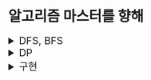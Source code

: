 # 알고리즘 마스터를 향해

<details>
<summary style="font-size: 20px">DFS, BFS</summary>
<div markdown="1">

|    날짜    |         단계         |                   백준 링크                    |                                               github 링크                                               |  메모리  |  시간  |
| :--------: | :------------------: | :--------------------------------------------: | :-----------------------------------------------------------------------------------------------------: | :------: | :----: |
| 2023-06-07 | ![](TIER_IMG/S1.svg) |  [2667](https://www.acmicpc.net/problem/2667)  |       [단지번호붙이기](https://github.com/gyur1kim/BOJ/blob/master/DFS%20BFS/2667_단지번호붙이기)       | 10668KB  | 124ms  |
| 2023-06-11 | ![](TIER_IMG/G5.svg) |  [7569](https://www.acmicpc.net/problem/7569)  |               [토마토](https://github.com/gyur1kim/BOJ/blob/master/DFS%20BFS/7569_토마토)               | 141464KB | 848ms  |
| 2024-12-16 | ![](TIER_IMG/G5.svg) | [16928](https://www.acmicpc.net/problem/16928) | [뱀과 사다리 게임](https://github.com/gyur1kim/BOJ/blob/master/DFS%20BFS/16928_뱀과%20사다리%20게임.js) |  9388KB  | 112ms  |
| 2024-12-17 | ![](TIER_IMG/G3.svg) |  [4179](https://www.acmicpc.net/problem/4179)  |                [불!](https://github.com/gyur1kim/BOJ/blob/master/DFS%20BFS/4179_불!.js)                 | 168468KB | 1332ms |

</div>
</details>

<details>
<summary style="font-size: 20px">DP</summary>
<div markdown="1">

|    날짜    |         단계         |                   백준 링크                    |                                                   github 링크                                                    |  메모리  | 시간  |
| :--------: | :------------------: | :--------------------------------------------: | :--------------------------------------------------------------------------------------------------------------: | :------: | :---: |
| 2023-05-13 | ![](TIER_IMG/B1.svg) | [24416](https://www.acmicpc.net/problem/24416) | [피보나치 수 1](https://github.com/gyur1kim/BOJ/blob/master/DP/24416_알고리즘%20수업%20-%20피보나치%20수%201.js) |  9572KB  | 124ms |
| 2023-05-13 | ![](TIER_IMG/S3.svg) |  [9461](https://www.acmicpc.net/problem/9461)  |               [파도반 수열](https://github.com/gyur1kim/BOJ/blob/master/DP/9461_파도반%20수열.js)                |  9620KB  | 116ms |
| 2023-05-24 | ![](TIER_IMG/S3.svg) |  [1463](https://www.acmicpc.net/problem/1463)  |                [1로 만들기](https://github.com/gyur1kim/BOJ/blob/master/DP/1463_1로%20만들기.js)                 | 44560KB  | 244ms |
| 2023-05-29 | ![](TIER_IMG/S3.svg) |  [9095](https://www.acmicpc.net/problem/9095)  |        [1, 2, 3 더하기](https://github.com/gyur1kim/BOJ/blob/master/DP/9095_1%2C%202%2C%203%20더하기.js)         |  9364KB  | 120ms |
| 2023-05-31 | ![](TIER_IMG/S3.svg) | [11726](https://www.acmicpc.net/problem/11726) |                [2×n 타일링](https://github.com/gyur1kim/BOJ/blob/master/DP/11726_2×n%20타일링.js)                |  9660KB  | 188ms |
| 2023-06-02 | ![](TIER_IMG/S1.svg) |  [1149](https://www.acmicpc.net/problem/1149)  |                    [RGB 거리](https://github.com/gyur1kim/BOJ/blob/master/DP/1149_RGB%20거리)                    |  9688KB  | 128ms |
| 2023-06-03 | ![](TIER_IMG/S3.svg) | [11727](https://www.acmicpc.net/problem/11727) |              [2×n 타일링 2](https://github.com/gyur1kim/BOJ/blob/master/DP/11727_2×n%20타일링%202)               |  9652KB  | 200ms |
| 2023-06-06 | ![](TIER_IMG/G5.svg) |  [2293](https://www.acmicpc.net/problem/2293)  |                      [동전 1](https://github.com/gyur1kim/BOJ/blob/master/DP/2293_동전%201)                      | 116200KB | 140ms |

</div>
</details>

<details>
<summary style="font-size: 20px">구현</summary>
<div markdown="1">

|    날짜    |         단계         |                   백준 링크                    |                                     github 링크                                     | 메모리  |  시간  |
| :--------: | :------------------: | :--------------------------------------------: | :---------------------------------------------------------------------------------: | :-----: | :----: |
| 2023-06-13 | ![](TIER_IMG/G4.svg) | [14502](https://www.acmicpc.net/problem/14502) |       [연구소](https://github.com/gyur1kim/BOJ/blob/master/구현/14502_연구소)       | 16472KB | 928ms  |
| 2023-06-18 | ![](TIER_IMG/S4.svg) | [18110](https://www.acmicpc.net/problem/18110) |  [solved.ac](https://github.com/gyur1kim/BOJ/blob/master/구현/18110_solved.ac.js)   | 39884KB | 352ms  |
| 2023-06-22 | ![](TIER_IMG/G5.svg) | [15686](https://www.acmicpc.net/problem/15686) |   [치킨 배달](https://github.com/gyur1kim/BOJ/blob/master/구현/15686_치킨%20배달)   | 12648KB | 208ms  |
| 2023-06-29 | ![](TIER_IMG/G5.svg) | [14503](https://www.acmicpc.net/problem/14503) | [로봇 청소기](https://github.com/gyur1kim/BOJ/blob/master/구현/14503_로봇%20청소기) | 9384KB  | 128ms  |
| 2023-07-02 | ![](TIER_IMG/G5.svg) |  [2116](https://www.acmicpc.net/problem/2116)  | [주사위 찾기](https://github.com/gyur1kim/BOJ/blob/master/구현/2116_주사위%20쌓기)  | 19628KB | 236ms  |
| 2023-07-07 | ![](TIER_IMG/S5.svg) | [11723](https://www.acmicpc.net/problem/11723) |         [집합](https://github.com/gyur1kim/BOJ/blob/master/구현/11723_집합)         | 31256KB | 5964ms |

</div>
</details>
